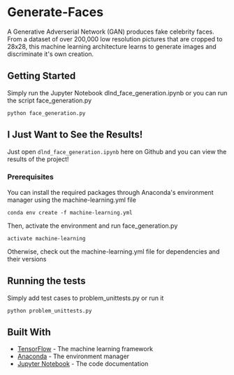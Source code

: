# Generate-Faces

A Generative Adverserial Network (GAN) produces fake celebrity faces. From a dataset of over 200,000 low resolution pictures that are cropped to 28x28, this machine learning architecture learns to generate images and discriminate it's own creation.

## Getting Started

Simply run the Jupyter Notebook dlnd_face_generation.ipynb or you can run the script face_generation.py

```
python face_generation.py
```

## I Just Want to See the Results!
Just open `dlnd_face_generation.ipynb` here on Github and you can view the results of the project!

### Prerequisites

You can install the required packages through Anaconda's environment manager using the machine-learning.yml file

```
conda env create -f machine-learning.yml
```

Then, activate the environment and run face_generation.py

```
activate machine-learning
```

Otherwise, check out the machine-learning.yml file for dependencies and their versions

## Running the tests

Simply add test cases to problem_unittests.py or run it

```
python problem_unittests.py
```

## Built With

* [TensorFlow](https://www.tensorflow.org/install/install_windows) - The machine learning framework
* [Anaconda](https://repo.continuum.io/archive/Anaconda3-5.1.0-Windows-x86_64.exe) - The environment manager
* [Jupyter Notebook](http://jupyter.org/install) - The code documentation

